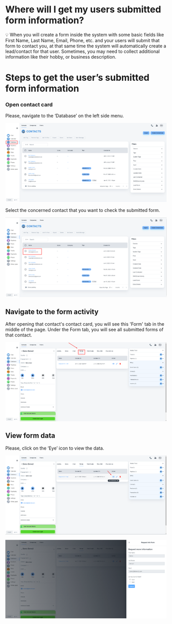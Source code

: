 # Where will I get my users submitted form information?

<aside>
💡 When you will create a form inside the system with some basic fields like First Name, Last Name, Email, Phone, etc. and your users will submit that form to contact you, at that same time the system will automatically create a lead/contact for that user. Sometimes, you may need to collect additional information like their hobby, or business description.

</aside>

# Steps to get the user’s submitted form information

### Open contact card

Please, navigate to the ‘Database’ on the left side menu.

![Untitled](Where%20will%20I%20get%20my%20users%20submitted%20form%20informati%205702c7a6c4bd4e35a72afc656043baae/Untitled.png)

Select the concerned contact that you want to check the submitted form.

![Untitled](Where%20will%20I%20get%20my%20users%20submitted%20form%20informati%205702c7a6c4bd4e35a72afc656043baae/Untitled%201.png)

## Navigate to the form activity

After opening that contact's contact card, you will see this 'Form' tab in the middle of the page. Under the Form tab, you will see all submitted forms of that contact.

![Untitled](Where%20will%20I%20get%20my%20users%20submitted%20form%20informati%205702c7a6c4bd4e35a72afc656043baae/Untitled%202.png)

## View form data

Please, click on the ‘Eye’ icon to view the data.

![Untitled](Where%20will%20I%20get%20my%20users%20submitted%20form%20informati%205702c7a6c4bd4e35a72afc656043baae/Untitled%203.png)

![Untitled](Where%20will%20I%20get%20my%20users%20submitted%20form%20informati%205702c7a6c4bd4e35a72afc656043baae/Untitled%204.png)